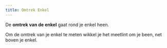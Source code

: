 ```yaml
---
title: Omtrek Enkel
---
```


De **omtrek van de enkel** gaat rond je enkel heen.

Om de omtrek van je enkel te meten wikkel je het meetlint om je been, net boven je enkel.